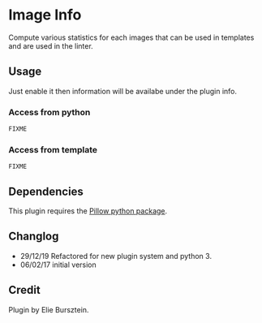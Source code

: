 # Image Info

Compute various statistics for each images that can be used in templates and are used in the linter.

## Usage

Just enable it then information will be availabe under the plugin info.

### Access from python

```python
FIXME
```

### Access from template

```jinja2
FIXME
```

## Dependencies

This plugin requires the [Pillow python package](https://python-pillow.org/).


## Changlog

- 29/12/19 Refactored for new plugin system and python 3.
- 06/02/17 initial version

## Credit

Plugin by Elie Bursztein.
